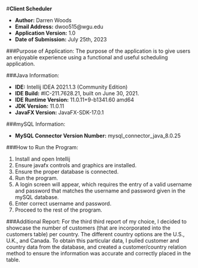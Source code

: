 #<b>Client Scheduler</b>
<ul>
<li><b>Author:</b> Darren Woods</li>
<li><b>Email Address:</b> dwoo515@wgu.edu</li>
<li><b>Application Version:</b> 1.0</li>
<li><b>Date of Submission:</b> July 25th, 2023</li>
</ul>

###Purpose of Application:
The purpose of the application is to give users an enjoyable experience using a functional and useful scheduling application.
<br>

###Java Information:
<ul>
<li><b>IDE:</b> Intellij IDEA 2021.1.3 (Community Edition)</li>
<li><b>IDE Build:</b> #IC-211.7628.21, built on June 30, 2021.</li>
<li><b>IDE Runtime Version:</b> 11.0.11+9-b1341.60 amd64</li>
<li><b>JDK Version:</b> 11.0.11</li>
<li><b>JavaFX Version:</b> JavaFX-SDK-17.0.1</li>
</ul>

###mySQL Information:
<ul>
<li><b>MySQL Connector Version Number:</b> mysql_connector_java_8.0.25</li>
</ul>

###How to Run the Program:
<ol><li>Install and open Intellij</li>
<li>Ensure javafx controls and graphics are installed.</li>
<li>Ensure the proper database is connected.</li>
<li>Run the program.</li>
<li>A login screen will appear, which requires the entry of a valid username and password that matches the username and password given in the mySQL database. </li>
<li>Enter correct username and password.</li>
<li>Proceed to the rest of the program.</li>
</ol>

###Additional Report:
For the third third report of my choice, I decided to showcase the number of customers (that are incorporated into the customers table) per country. The different country options are the U.S., U.K., and Canada. To obtain this particular data, I pulled customer and country data from the database, and created a customer/country relation method to ensure the information was accurate and correctly placed in the table.
